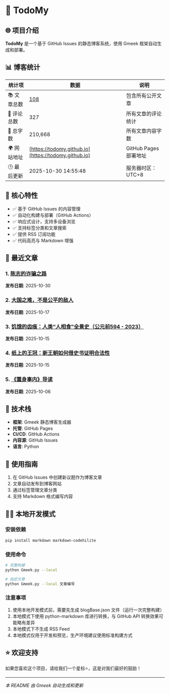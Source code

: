 # 📝 TodoMy

## 🌐 项目介绍
**TodoMy** 是一个基于 GitHub Issues 的静态博客系统，使用 Gmeek 框架自动生成和部署。

## 📊 博客统计
| 统计项 | 数据 | 说明 |
|-------|------|------|
| 📚 文章总数 | [108](https://todomy.github.io/tag.html) | 包含所有公开文章 |
| 💬 评论总数 | 327 | 所有文章的评论统计 |
| 📝 总字数 | 210,668 | 所有文章内容字数 |
| 🌍 网站地址 | [https://todomy.github.io](https://todomy.github.io) | GitHub Pages 部署地址 |
| 🕒 最后更新 | 2025-10-30 14:55:48 | 服务器时区：UTC+8 |

## 🚀 核心特性
- ✅ 基于 GitHub Issues 的内容管理
- ✅ 自动化构建与部署（GitHub Actions）
- ✅ 响应式设计，支持多设备浏览
- ✅ 支持标签分类和文章搜索
- ✅ 提供 RSS 订阅功能
- ✅ 代码高亮与 Markdown 增强

## 📑 最近文章

### 1. [陈志的诈骗之路](https://todomy.github.io/post/chen-zhi-de-zha-pian-zhi-lu.html)
**发布日期**: 2025-10-30

### 2. [大国之难，不是公平的敌人](https://todomy.github.io/post/da-guo-zhi-nan-%EF%BC%8C-bu-shi-gong-ping-de-di-ren.html)
**发布日期**: 2025-10-17

### 3. [饥饿的齿痕：人类“人相食”全景史（公元前594 - 2023）](https://todomy.github.io/post/ji-e-de-chi-hen-%EF%BC%9A-ren-lei-%E2%80%9C-ren-xiang-shi-%E2%80%9D-quan-jing-shi-%EF%BC%88-gong-yuan-qian-594%20-%202023%EF%BC%89.html)
**发布日期**: 2025-10-15

### 4. [纸上的王冠：新王朝如何借史书证明合法性](https://todomy.github.io/post/zhi-shang-de-wang-guan-%EF%BC%9A-xin-wang-zhao-ru-he-jie-shi-shu-zheng-ming-he-fa-xing.html)
**发布日期**: 2025-10-15

### 5. [《置身事内》导读](https://todomy.github.io/post/%E3%80%8A-zhi-shen-shi-nei-%E3%80%8B-dao-du.html)
**发布日期**: 2025-10-06


## 🔧 技术栈
- **框架**: Gmeek 静态博客生成器
- **托管**: GitHub Pages
- **CI/CD**: GitHub Actions
- **内容源**: GitHub Issues
- **语言**: Python

## 📖 使用指南
1. 在 GitHub Issues 中创建新议题作为博客文章
2. 文章自动发布到博客网站
3. 通过标签管理文章分类
4. 支持 Markdown 格式编写内容

## 👨‍💻 本地开发模式
### 安装依赖
```bash
pip install markdown markdown-codehilite
```

### 使用命令
```bash
# 完整构建
python Gmeek.py --local

# 指定文章
python Gmeek.py --local 文章编号
```

### 注意事项
1. 使用本地开发模式前，需要先生成 blogBase.json 文件（运行一次完整构建）
2. 本地模式下使用 python-markdown 库进行转换，与 GitHub API 转换效果可能略有差异
3. 本地模式下不生成 RSS Feed
4. 本地模式仅用于开发和预览，生产环境建议使用标准构建方式

## ⭐ 欢迎支持
如果您喜欢这个项目，请给我们一个星标⭐，这是对我们最好的鼓励！

---

*本 README 由 Gmeek 自动生成和更新*
